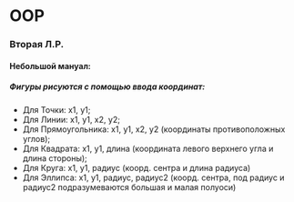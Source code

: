 # OOP

### Вторая Л.Р.

#### Небольшой мануал:

##### Фигуры рисуются с помощью ввода координат:
- Для Точки: x1, y1;
- Для Линии: x1, y1, x2, y2;
- Для Прямоугольника: x1, y1, x2, y2 (координаты противоположных углов);
- Для Квадрата: x1, y1, длина (координата левого верхнего угла и длина стороны);
- Для Круга: x1, y1, радиус (коорд. сентра и длина радиуса)
- Для Эллипса: x1, y1, радиус, радиус2 (коорд. сентра, под радиус и радиус2 подразумеваются большая и малая полуоси) 
